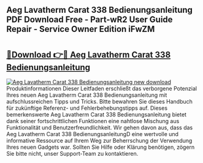 ## Aeg Lavatherm Carat 338 Bedienungsanleitung PDF Download Free - Part-wR2 User Guide Repair - Service Owner Edition iFwZM

# <h2><a href="http://df0oaz.blite.top/?on=Aeg+Lavatherm+Carat+338+Bedienungsanleitung">🔗Download 👉🔴 Aeg Lavatherm Carat 338 Bedienungsanleitung</a></h2>

[![Aeg Lavatherm Carat 338 Bedienungsanleitung new download](https://i.imgur.com/lujVjoI.png)](http://df0oaz.blite.top/?on=Aeg+Lavatherm+Carat+338+Bedienungsanleitung)
Produktinformationen Dieser Leitfaden erschließt das verborgene Potenzial Ihres neuen Aeg Lavatherm Carat 338 Bedienungsanleitung mit aufschlussreichen Tipps und Tricks. Bitte bewahren Sie dieses Handbuch für zukünftige Referenz- und Fehlerbehebungstipps auf. Dieses bemerkenswerte Aeg Lavatherm Carat 338 Bedienungsanleitung bietet dank seiner fortschrittlichen Funktionen eine nahtlose Mischung aus Funktionalität und Benutzerfreundlichkeit. Wir gehen davon aus, dass das Aeg Lavatherm Carat 338 BedienungsanleitungD eine wertvolle und informative Ressource auf Ihrem Weg zur Beherrschung der Verwendung Ihres neuen Gadgets war. Sollten Sie Hilfe oder Klärung benötigen, zögern Sie bitte nicht, unser Support-Team zu kontaktieren.
